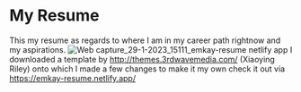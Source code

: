 # My Resume
 This my resume as regards to where I am in my career path rightnow and my aspirations.
![Web capture_29-1-2023_15111_emkay-resume netlify app](https://user-images.githubusercontent.com/86437318/215324699-2560af1b-77b9-49d3-9099-bbac8582d360.jpeg)
I downloaded a template by http://themes.3rdwavemedia.com/ (Xiaoying Riley) onto which I made a few changes to make it my own check it out via https://emkay-resume.netlify.app/

